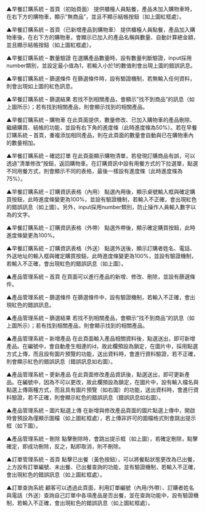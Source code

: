  

▲早餐訂購系統 – 首頁（初始頁面）
提供櫃檯人員點餐，產品未加入購物車時，在右下方的購物車，顯示”無商品”，並且不顯示結帳按鈕（如上圖紅框處）。
 

▲早餐訂購系統 – 首頁（已新增產品到購物車）
提供櫃檯人員點餐，產品加入購物車後，在右下方的購物車，會顯示已加入的產品名稱與數量、自動計算總金額，並且顯示結帳按鈕（如上圖紅框處）。
 

▲早餐訂購系統 – 數量驗證
在選購產品數量時，設有數量判斷驗證，input採用number類別，並設定最小值為1，若輸入小於1的數值則會出現上圖的錯誤訊息。
 

▲早餐訂購系統 – 篩選條件
在篩選條件時，設有驗證機制，若無輸入任何資料，則會出現如上圖的紅色訊息。
 
▲早餐訂購系統 – 篩選結果
若找不到相關產品，會顯示”找不到商品”的訊息（如上圖所示）；若有找到相關產品，則會顯示找到的相關產品。
 
▲早餐訂購系統 – 購物車
在此頁面提供，數量修改、已加入購物車的產品刪除、繼續購買、結帳的功能，並設有右下角的進度條（此時進度條為50%）。若在早餐訂購系統 – 首頁，重複添加相同產品，則在此頁面的數量會自動與已在購物車內的數量相加。
 
▲早餐訂購系統 – 確認訂單
在此頁面顯示購物清單，若發現訂購商品有誤，可以透過”清單修改”按鈕，返回購物車。在訂購資訊中設有用餐方式的下拉選單，點選不同用餐方式，則會顯示不同的表格，最後一樣設有進度條（此時進度條為75%）。
 
▲早餐訂購系統 – 訂購資訊表格（內用）
點選內用後，顯示桌號輸入框與確定購買按鈕，此時進度條變更為100%，並設有驗證機制，若輸入不正確，會出現紅色的錯誤訊息（如上圖）。另外，input採用number類別，防止操作人員輸入數字以為的文字。
 
▲早餐訂購系統 – 訂購資訊表格（外帶）
點選外帶後，顯示確定購買按鈕，此時進度條變更為100%。
 
▲早餐訂購系統 – 訂購資訊表格（外送）
點選外送後，顯示訂購者姓名、電話、外送地址的輸入框與確定購買按鈕，此時進度條變更為100%，並設有驗證機制，若輸入不正確，會出現紅色的錯誤訊息（如上圖）。
 
▲產品管理系統 – 首頁
在頁面可以進行產品的新增、修改、刪除，並設有篩選條件。
 
▲產品管理系統 – 篩選條件
在篩選條件中，設有驗證機制，若輸入不正確，會出現紅色的錯誤訊息。
 
▲產品管理系統 – 篩選結果
若找不到相關產品，會顯示”找不到商品”的訊息（如上圖所示）；若有找到相關產品，則會顯示找到的相關產品。
 	 
▲產品管理系統 – 新增產品
在此頁面輸入產品相關資料後，點選送出，即可新增產品。在編號中，會自動產生相連的id，故此欄預設為鎖定，在圖片中，採用點選方式上傳，而且設有圖片預覽的功能，送出資料時，會進行資料驗證，若不正確，則會顯示紅色的錯誤訊息（錯誤訊息如右圖）。
 	 
▲產品管理系統 – 更新產品
在此頁面修改產品資訊後，點選送出，即可更新產品。在編號中，因為不可以更改，故此欄預設為鎖定，在圖片中，設有輸入檔名與點選上傳兩種方式，而且具有圖片預覽（如右圖）的功能，送出資料時，會進行資料驗證，若不正確，則會顯示紅色的錯誤訊息（錯誤訊息如右圖）。
 

▲產品管理系統 – 圖片點選上傳
在新增與修改產品頁面的圖片點選上傳中，開啟時會預設為僅顯示圖檔（如上圖紅框處），若上傳非許可的圖檔格式則會跳出提示框（如下圖）。
 
 

▲產品管理系統 – 刪除
點擊刪除時，會跳出提示框（如上圖），若確定刪除，點擊確定，即成功刪除，反之，點即取消，則不刪除。
 

▲訂單管理系統 – 首頁
點擊已出餐（黃色按鈕），可以將餐點狀態更改為已出餐，上方設有訂單編號、未出餐、已出餐查詢的功能，並有驗證機制，若輸入不正確，會出現紅色的錯誤訊息（如上圖紅框處）。
 

▲訂單查詢系統
顧客可以透過此頁面，利用訂單編號（內用/外帶）、訂購者姓名與電話（外送）查詢自己訂單中各項產品是否出餐，並在查詢功能中，設有驗證機制，若輸入不正確，會出現紅色的錯誤訊息（如上圖紅框處）。
